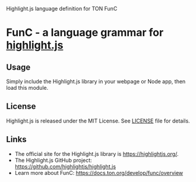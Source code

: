 Highlight.js language definition for TON FunC

# FunC - a language grammar for [highlight.js](https://highlightjs.org/)

## Usage

Simply include the Highlight.js library in your webpage or Node app, then load this module.

## License

Highlight.js is released under the MIT License. See [LICENSE](./License) file
for details.

## Links

- The official site for the Highlight.js library is <https://highlightjs.org/>.
- The Highlight.js GitHub project: <https://github.com/highlightjs/highlight.js>
- Learn more about FunC: <https://docs.ton.org/develop/func/overview>
